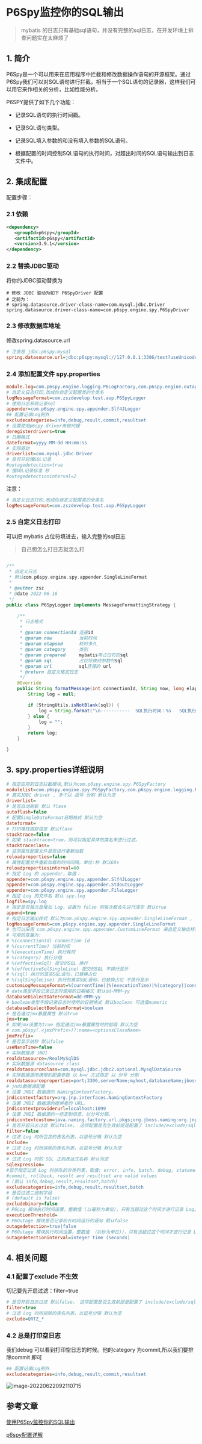 # P6Spy监控你的SQL输出

>mybatis 的日志只有基础sql语句，并没有完整的sql日志，在开发环境上排查问题实在太麻烦了

## 1. 简介

P6Spy是一个可以用来在应用程序中拦截和修改数据操作语句的开源框架。通过P6Spy我们可以对SQL语句进行拦截，相当于一个SQL语句的记录器，这样我们可以用它来作相关的分析，比如性能分析。

P6SPY提供了如下几个功能：

-  记录SQL语句的执行时间戳。

- 记录SQL语句类型。

- 记录SQL填入参数的和没有填入参数的SQL语句。

- 根据配置的时间控制SQL语句的执行时间，对超出时间的SQL语句输出到日志文件中。

## 2. 集成配置

配置步骤：

### 2.1 依赖

```xml
<dependency>
   <groupId>p6spy</groupId>
   <artifactId>p6spy</artifactId>
   <version>3.9.1</version>
</dependency>
```

### 2.2 替换JDBC驱动

将你的JDBC驱动替换为

```applescript
# 修改 JDBC 驱动为如下 P6SpyDriver 配置
# 之前为：
# spring.datasource.driver-class-name=com.mysql.jdbc.Driver
spring.datasource.driver-class-name=com.p6spy.engine.spy.P6SpyDriver
```

### 2.3 修改数据库地址

修改spring.datasource.url

```ini
# 注意是 jdbc:p6spy:mysql
spring.datasource.url=jdbc:p6spy:mysql://127.0.0.1:3306/test?useUnicode=true&characterEncoding=UTF-8
```

### 2.4 添加配置文件 spy.properties

```ini
module.log=com.p6spy.engine.logging.P6LogFactory,com.p6spy.engine.outage.P6OutageFactory
# 自定义日志打印,改成你自定义配置类的全类名
logMessageFormat=com.zszdevelop.test.aop.P6SpyLogger
# 使用日志系统记录sql
appender=com.p6spy.engine.spy.appender.Slf4JLogger
## 配置记录Log例外
excludecategories=info,debug,result,commit,resultset
# 设置使用p6spy driver来做代理
deregisterdrivers=true
# 日期格式
dateformat=yyyy-MM-dd HH:mm:ss
# 实际驱动
driverlist=com.mysql.jdbc.Driver
# 是否开启慢SQL记录
#outagedetection=true
# 慢SQL记录标准 秒
#outagedetectioninterval=2
```

注意：

```ini
# 自定义日志打印,改成你自定义配置类的全类名
logMessageFormat=com.zszdevelop.test.aop.P6SpyLogger
```

### 2.5 自定义日志打印

可以把 mybatis 占位符填进去，输入完整的sql日志

>自己想怎么打日志就怎么打

```java

/**
 * 自定义日志
 * 默认com.p6spy.engine.spy.appender.SingleLineFormat
 *
 * @author zsz
 * @date 2022-06-16
 */
public class P6SpyLogger implements MessageFormattingStrategy {

    /**
     * 日志格式
     *
     * @param connectionId 连接id
     * @param now          当前时间
     * @param elapsed      耗时多久
     * @param category     类别
     * @param prepared     mybatis带占位符的sql
     * @param sql          占位符换成参数的sql
     * @param url          sql连接的 url
     * @return 自定义格式日志
     */
    @Override
    public String formatMessage(int connectionId, String now, long elapsed, String category, String prepared, String sql, String url) {
        String log = null;

        if (StringUtils.isNotBlank(sql)) {
            log = String.format("\n-----------  SQL执行时间：%s   SQL执行耗时：%s ms  -----------\n 执行的 SQL语句：%s\n", now, elapsed, sql.replaceAll("[\\s]+", " "));
        } else {
            log = "";
        }
        return log;
    }

}

```

## 3. spy.properties详细说明

```ini
# 指定应用的日志拦截模块,默认为com.p6spy.engine.spy.P6SpyFactory
modulelist=com.p6spy.engine.spy.P6SpyFactory,com.p6spy.engine.logging.P6LogFactory,com.p6spy.engine.outage.P6OutageFactory
# 真实JDBC driver , 多个以 逗号 分割 默认为空
driverlist=
# 是否自动刷新 默认 flase
autoflush=false
# 配置SimpleDateFormat日期格式 默认为空
dateformat=
# 打印堆栈跟踪信息 默认flase
stacktrace=false
# 如果 stacktrace=true，则可以指定具体的类名来进行过滤。
stacktraceclass=
# 监测属性配置文件是否进行重新加载
reloadproperties=false
# 属性配置文件重新加载的时间间隔，单位:秒 默认60s
reloadpropertiesinterval=60
# 指定 Log 的 appender，取值：
appender=com.p6spy.engine.spy.appender.Slf4JLogger
appender=com.p6spy.engine.spy.appender.StdoutLogger
appender=com.p6spy.engine.spy.appender.FileLogger
# 指定 Log 的文件名 默认 spy.log
logfile=spy.log
# 指定是否每次是增加 Log，设置为 false 则每次都会先进行清空 默认true
append=true
# 指定日志输出样式 默认为com.p6spy.engine.spy.appender.SingleLineFormat , 单行输出 不格式化语句
logMessageFormat=com.p6spy.engine.spy.appender.SingleLineFormat
# 也可以采用 com.p6spy.engine.spy.appender.CustomLineFormat 来自定义输出样式, 默认值是%(currentTime)|%(executionTime)|%(category)|connection%(connectionId)|%(sqlSingleLine)
# 可用的变量为:
# %(connectionId) connection id
# %(currentTime) 当前时间
# %(executionTime) 执行耗时
# %(category) 执行分组
# %(effectiveSql) 提交的SQL 换行
# %(effectiveSqlSingleLine) 提交的SQL 不换行显示
# %(sql) 执行的真实SQL语句，已替换占位
# %(sqlSingleLine) 执行的真实SQL语句，已替换占位 不换行显示
customLogMessageFormat=%(currentTime)|%(executionTime)|%(category)|connection%(connectionId)|%(sqlSingleLine)
# date类型字段记录日志时使用的日期格式 默认dd-MMM-yy
databaseDialectDateFormat=dd-MMM-yy
# boolean类型字段记录日志时使用的日期格式 默认boolean 可选值numeric
databaseDialectBooleanFormat=boolean
# 是否通过jmx暴露属性 默认true
jmx=true
# 如果jmx设置为true 指定通过jmx暴露属性时的前缀 默认为空
# com.p6spy(.<jmxPrefix>)?:name=<optionsClassName>
jmxPrefix=
# 是否显示纳秒 默认false
useNanoTime=false
# 实际数据源 JNDI
realdatasource=/RealMySqlDS
# 实际数据源 datasource class
realdatasourceclass=com.mysql.jdbc.jdbc2.optional.MysqlDataSource
# 实际数据源所携带的配置参数 以 k=v 方式指定 以 分号 分割
realdatasourceproperties=port;3306,serverName;myhost,databaseName;jbossdb,foo;bar
# jndi数据源配置
# 设置 JNDI 数据源的 NamingContextFactory。
jndicontextfactory=org.jnp.interfaces.NamingContextFactory
# 设置 JNDI 数据源的提供者的 URL。
jndicontextproviderurl=localhost:1099
# 设置 JNDI 数据源的一些定制信息，以分号分隔。
jndicontextcustom=java.naming.factory.url.pkgs;org.jboss.naming:org.jnp.interfaces
# 是否开启日志过滤 默认false， 这项配置是否生效前提是配置了 include/exclude/sqlexpression
filter=false
# 过滤 Log 时所包含的表名列表，以逗号分隔 默认为空
include=
# 过滤 Log 时所排除的表名列表，以逗号分隔 默认为空
exclude=
# 过滤 Log 时的 SQL 正则表达式名称 默认为空
sqlexpression=
#显示指定过滤 Log 时排队的分类列表，取值: error, info, batch, debug, statement,
#commit, rollback, result and resultset are valid values
# (默认 info,debug,result,resultset,batch)
excludecategories=info,debug,result,resultset,batch
# 是否过滤二进制字段
# (default is false)
excludebinary=false
# P6Log 模块执行时间设置，整数值 (以毫秒为单位)，只有当超过这个时间才进行记录 Log。默认为0
executionThreshold=
# P6Outage 模块是否记录较长时间运行的语句 默认false
outagedetection=true|false
# P6Outage 模块执行时间设置，整数值 （以秒为单位)），只有当超过这个时间才进行记录 Log。默认30s
outagedetectioninterval=integer time (seconds)
```

## 4. 相关问题

### 4.1 配置了exclude 不生效

切记要先开启过滤：filter=true

```ini
# 是否开启日志过滤 默认false， 这项配置是否生效前提是配置了 include/exclude/sqlexpression
filter=true
# 过滤 Log 时所排除的表名列表，以逗号分隔 默认为空
exclude=QRTZ_*
```

### 4.2 总是打印空日志

我们debug 可以看到打印空日志的时候。他的category 为commit,所以我们要排除commit 即可

```ini
## 配置记录Log例外
excludecategories=info,debug,result,commit,resultset
```

![image-20220622092110715](https://zszblog.oss-cn-beijing.aliyuncs.com/zszblog/image-20220622092110715.png)

## 参考文章

[使用P6Spy监控你的SQL输出](https://segmentfault.com/a/1190000038714503)

[p6spy配置详解](https://blog.csdn.net/li521wang/article/details/104002897)
